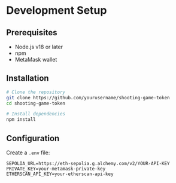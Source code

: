 # Development Setup

## Prerequisites

- Node.js v18 or later
- npm
- MetaMask wallet

## Installation

```bash
# Clone the repository
git clone https://github.com/yourusername/shooting-game-token
cd shooting-game-token

# Install dependencies
npm install
```

## Configuration

Create a `.env` file:

```env
SEPOLIA_URL=https://eth-sepolia.g.alchemy.com/v2/YOUR-API-KEY
PRIVATE_KEY=your-metamask-private-key
ETHERSCAN_API_KEY=your-etherscan-api-key
```
